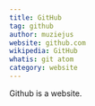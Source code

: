```yaml
---
title: GitHub
tag: github
author: muziejus
website: github.com
wikipedia: GitHub
whatis: git atom
category: website
---
```


Github is a website.
